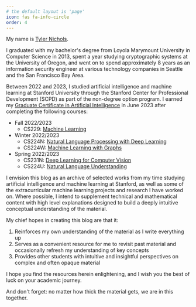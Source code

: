 ```yaml
---
# the default layout is 'page'
icon: fas fa-info-circle
order: 4
---
```


My name is [Tyler Nichols](https://www.linkedin.com/in/tyler-nichols-08148723/).

I graduated with my bachelor's degree from Loyola Marymount University in Computer Science in 2013, spent a year studying cryptographic systems at the University of Oregon, and went on to spend approximately 8 years as an information security engineer at various technology companies in Seattle and the San Francisco Bay Area.

Between 2022 and 2023, I studied artificial intelligence and machine learning at Stanford University through the Stanford Center for Professional Development (SCPD) as part of the non-degree option program. I earned my [Graduate Certificate in Artificial Intelligence](https://digitalcredential.stanford.edu/check/C7092F55A5A50E60F137821F3D334DCB163B1003F4FCD244CDE6DBB2CBA1664AZnBFRFBFd2xFODhmODFMYU1rQlJ5dFk2Njkwd1dOcktoeGQ2TVlqaVgrNUN1dWpo) in June 2023 after completing the following courses:

- Fall 2022/2023
  - CS229: [Machine Learning](https://cs229.stanford.edu/syllabus-fall2022.html)
- Winter 2022/2023
  - CS224N: [Natural Language Processing with Deep Learning](https://web.stanford.edu/class/archive/cs/cs224n/cs224n.1224/)
  - CS224W: [Machine Learning with Graphs](https://snap.stanford.edu/class/cs224w-2023/)
- Spring 2022/2023
  - CS231N: [Deep Learning for Computer Vision](https://cs231n.stanford.edu/)
  - CS224U: [Natural Language Understanding](https://web.stanford.edu/class/cs224u/2022/)

I envision this blog as an archive of selected works from my time studying artificial intelligence and machine learning at Stanford, as well as some of the extracurricular machine learning projects and research I have worked on. Where possible, I intend to supplement technical and mathematical content with high level explanations designed to build a deeply intuitive conceptual understanding of the material.

My chief hopes in creating this blog are that it:
1. Reinforces my own understanding of the material as I write everything up
1. Serves as a convenient resource for me to revisit past material and occasionally refresh my understanding of key concepts
1. Provides other students with intuitive and insightful perspectives on complex and often opaque material

I hope you find the resources herein enlightening, and I wish you the best of luck on your academic journey.

And don't forget: no matter how thick the material gets, we are in this together.